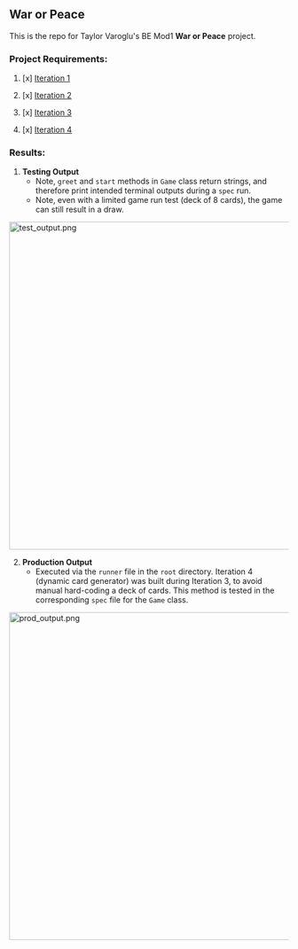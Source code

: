 ## War or Peace

This is the repo for Taylor Varoglu's BE Mod1 **War or Peace** project.


### Project Requirements:

1. [x] [Iteration 1](https://backend.turing.edu/module1/projects/war_or_peace/iteration1)

2. [x] [Iteration 2](https://backend.turing.edu/module1/projects/war_or_peace/iteration2)

3. [x] [Iteration 3](https://backend.turing.edu/module1/projects/war_or_peace/iteration3)

4. [x] [Iteration 4](https://backend.turing.edu/module1/projects/war_or_peace/iteration4)



### Results:

1. **Testing Output**
    - Note, `greet` and `start` methods in `Game` class return strings, and therefore print intended terminal outputs during a `spec` run.
    - Note, even with a limited game run test (deck of 8 cards), the game can still result in a draw.

<img width="592" alt="test_output.png" src="https://user-images.githubusercontent.com/58891447/118371959-3f6aee80-b56c-11eb-8295-4012d89db148.png">

2. **Production Output**
    - Executed via the `runner` file in the `root` directory.  Iteration 4 (dynamic card generator) was built during Iteration 3, to avoid manual hard-coding a deck of cards. This method is tested in the corresponding `spec` file for the `Game` class.

<img width="592" alt="prod_output.png" src="https://user-images.githubusercontent.com/58891447/118371991-65908e80-b56c-11eb-96f3-a106a227b21f.png">
